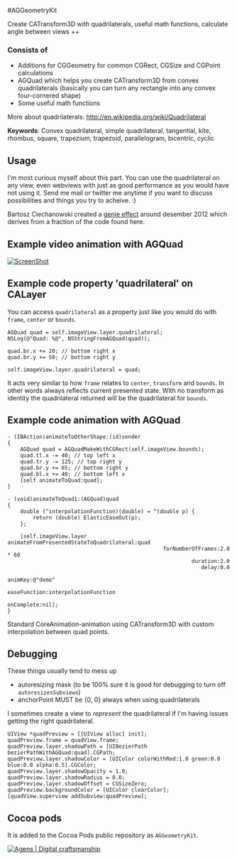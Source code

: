 #AGGeometryKit

Create CATransform3D with quadrilaterals, useful math functions, calculate angle between views ++

### Consists of

* Additions for CGGeometry for common CGRect, CGSize and CGPoint calculations
* AGQuad which helps you create CATransform3D from convex quadrilaterals (basically you can turn any rectangle into any convex four-cornered shape)
* Some useful math functions

More about quadrilaterals: http://en.wikipedia.org/wiki/Quadrilateral

**Keywords**: Convex quadrilateral, simple quadrilateral, tangential, kite, rhombus, square, trapezium, trapezoid, parallelogram, bicentric, cyclic


Usage
------

I'm most curious myself about this part. You can use the quadrilateral on any view, even webviews with just as good performance as you would have not using it. 
Send me mail or twitter me anytime if you want to discuss possibilities and things you try to acheive. :)

Bartosz Ciechanowski created a [genie effect](https://github.com/Ciechan/BCGenieEffect/) around desember 2012 which derives from a fraction of the code found here. 


Example video animation with AGQuad
------

[![ScreenShot](https://raw.github.com/hfossli/AGGeometryKit/master/DemoApplication/AGGeometryKit/screenshot_youtube_XuzLhqe10u0.png)](http://www.youtube.com/watch?v=XuzLhqe10u0)


Example code property 'quadrilateral' on CALayer
------

You can access `quadrilateral` as a property just like you would do with `frame`, `center` or `bounds`.

    AGQuad quad = self.imageView.layer.quadrilateral;
    NSLog(@"Quad: %@", NSStringFromAGQuad(quad));
    
    quad.br.x += 20; // bottom right x
    quad.br.y += 50; // bottom right y
    
    self.imageView.layer.quadrilateral = quad;
    
It acts very similar to how `frame` relates to `center`, `transform` and `bounds`. In other words always reflects current presented state. With no transform as identity the quadrilateral returned will be the quadrilateral for `bounds`.

Example code animation with AGQuad
------

```
- (IBAction)animateToOtherShape:(id)sender
{
    AGQuad quad = AGQuadMakeWithCGRect(self.imageView.bounds);
    quad.tl.x -= 40; // top left x
    quad.tr.y -= 125; // top right y
    quad.br.y += 65; // bottom right y
    quad.bl.x += 40; // bottom left x
    [self animateToQuad:quad];
}

- (void)animateToQuad1:(AGQuad)quad
{
    double (^interpolationFunction)(double) = ^(double p) {
        return (double) ElasticEaseOut(p);
    };

    [self.imageView.layer animateFromPresentedStateToQuadrilateral:quad
                                                 forNumberOfFrames:2.0 * 60
                                                          duration:2.0
                                                             delay:0.0
                                                           animKey:@"demo"
                                                      easeFunction:interpolationFunction
                                                        onComplete:nil];
}
```

Standard CoreAnimation-animation using CATransform3D with custom interpolation between quad points.


Debugging
------

These things usually tend to mess up
- autoresizing mask (to be 100% sure it is good for debugging to turn off `autoresizesSubviews`)
- anchorPoint MUST be {0, 0} always when using quadrilaterals

I sometimes create a view to *represent* the quadrilateral if I'm having issues getting the right quadrilateral.

    UIView *quadPreview = [[UIView alloc] init];
    quadPreview.frame = quadView.frame;
    quadPreview.layer.shadowPath = [UIBezierPath bezierPathWithAGQuad:quad].CGPath;
    quadPreview.layer.shadowColor = [UIColor colorWithRed:1.0 green:0.0 blue:0.0 alpha:0.5].CGColor;
    quadPreview.layer.shadowOpacity = 1.0;
    quadPreview.layer.shadowRadius = 0.0;
    quadPreview.layer.shadowOffset = CGSizeZero;
    quadPreview.backgroundColor = [UIColor clearColor];
    [quadView.superview addSubview:quadPreview];

Cocoa pods
-------
    
It is added to the Cocoa Pods public repository as `AGGeometryKit`.    

[![Agens | Digital craftsmanship](http://static.agens.no/images/agens_logo_w_slogan_avenir_small.png)](http://agens.no/)
